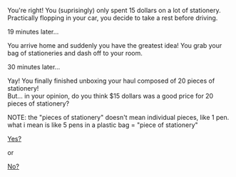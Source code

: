You're right! You (suprisingly) only spent 15 dollars on a lot of stationery.                      
Practically flopping in your car, you decide to take a rest before driving.

19 minutes later...

You arrive home and suddenly you have the greatest idea!
You grab your bag of stationeries and dash off to your room.

30 minutes later...

Yay! You finally finished unboxing your haul composed of 20 pieces of stationery!                  
But... in your opinion, do you think $15 dollars was a good price for 20 pieces of stationery?

NOTE: the "pieces of stationery" doesn't mean individual pieces, like 1 pen. what i mean is like 5 pens in a plastic bag = "piece of stationery"

[Yes?](./yes.md)

or

[No?](./no.md)
